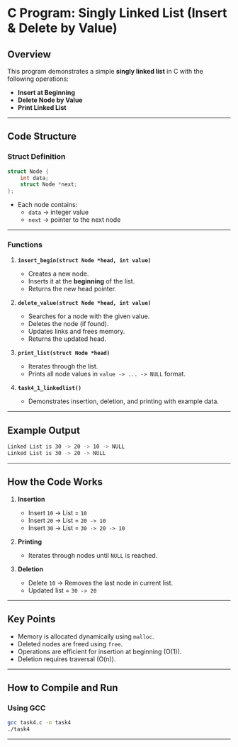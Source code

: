 # C Program: Singly Linked List (Insert & Delete by Value)

## Overview
This program demonstrates a simple **singly linked list** in C with the following operations:
- **Insert at Beginning**  
- **Delete Node by Value**  
- **Print Linked List**

---

## Code Structure

### Struct Definition
```c
struct Node {
    int data;
    struct Node *next;
};
```
- Each node contains:
  - `data` → integer value
  - `next` → pointer to the next node

---

### Functions

1. **`insert_begin(struct Node *head, int value)`**  
   - Creates a new node.  
   - Inserts it at the **beginning** of the list.  
   - Returns the new head pointer.  

2. **`delete_value(struct Node *head, int value)`**  
   - Searches for a node with the given value.  
   - Deletes the node (if found).  
   - Updates links and frees memory.  
   - Returns the updated head.  

3. **`print_list(struct Node *head)`**  
   - Iterates through the list.  
   - Prints all node values in `value -> ... -> NULL` format.  

4. **`task4_1_linkedlist()`**  
   - Demonstrates insertion, deletion, and printing with example data.  

---
## Example Output

```sh
Linked List is 30 -> 20 -> 10 -> NULL
Linked List is 30 -> 20 -> NULL
```

---

##  How the Code Works

1. **Insertion**
   - Insert `10` → List = `10`  
   - Insert `20` → List = `20 -> 10`  
   - Insert `30` → List = `30 -> 20 -> 10`  

2. **Printing**
   - Iterates through nodes until `NULL` is reached.  

3. **Deletion**
   - Delete `10` → Removes the last node in current list.  
   - Updated list = `30 -> 20`  

---

##  Key Points
- Memory is allocated dynamically using `malloc`.  
- Deleted nodes are freed using `free`.  
- Operations are efficient for insertion at beginning (O(1)).  
- Deletion requires traversal (O(n)).  

---
## How to Compile and Run

### Using GCC
```sh
gcc task4.c -o task4
./task4
```

---

